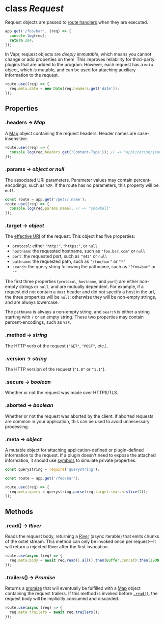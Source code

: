# class *Request*

Request objects are passed to [route handlers](./application.md#class-route) when they are executed.

```js
app.get('/foo/bar', (req) => {
  console.log(req);
  return 204;
});
```

In Vapr, request objects are *deeply immutable*, which means you cannot change or add properties on them. This improves reliability for third-party plugins that are added to the program. However, each request has a `meta` object, which *is* mutable, and can be used for attaching auxiliary information to the request.

```js
route.use((req) => {
  req.meta.date = new Date(req.headers.get('date'));
});
```

## Properties

### .headers -> *Map*

A [Map](https://developer.mozilla.org/en-US/docs/Web/JavaScript/Reference/Global_Objects/Map) object containing the request headers. Header names are case-insensitive.

```js
route.use((req) => {
  console.log(req.headers.get('Content-Type')); // => "application/json"
});
```

### .params -> *object or null*

The associated URI parameters. Parameter values may contain percent-encodings, such as `%2F`. If the route has no parameters, this property will be `null`.

```js
const route = app.get('/pets/:name');
route.use((req) => {
  console.log(req.params.name); // => "snowball"
});
```

### .target -> *object*

The [effective URI](https://tools.ietf.org/html/rfc7230#section-5.5) of the request. This object has five properties:

* `protocol`: either `"http:"`, `"https:"`, or `null`
* `hostname`: the requested hostname, such as `"foo.bar.com"` or `null`
* `port`: the requested port, such as `"443"` or `null`
* `pathname`: the requested path, such as `"/foo/bar"` or `"*"`
* `search`: the query string following the pathname, such as `"?foo=bar"` or `""`

The first three properties (`protocol`, `hostname`, and `port`) are either non-empty strings or `null`, and are mutually dependent. For example, if a request did not contain a `Host` header and did not specify a host in the url, the three properties will be `null`; otherwise they will be non-empty strings, and are always lowercase.

The `pathname` is always a non-empty string, and `search` is either a string starting with `?` or an empty string. These two properties may contain percent-encodings, such as `%2F`.

### .method -> *string*

The HTTP verb of the request (`"GET"`, `"POST"`, etc.).

### .version -> *string*

The HTTP version of the request (`"1.0"` or `"1.1"`).

### .secure -> *boolean*

Whether or not the request was made over HTTPS/TLS.

### .aborted -> *boolean*

Whether or not the request was aborted by the client. If aborted requests are common in your application, this can be used to avoid unnecessary processing.

### .meta -> *object*

A mutable object for attaching application-defined or plugin-defined information to the request. If a plugin doesn't need to expose the attached information, it should use [symbols](https://developer.mozilla.org/en-US/docs/Web/JavaScript/Reference/Global_Objects/Symbol) to simulate private properties.

```js
const querystring = require('querystring');

const route = app.get('/foo/bar');

route.use((req) => {
  req.meta.query = querystring.parse(req.target.search.slice(1));
});
```

## Methods

### .read() -> *River*

Reads the request body, returning a [River](https://github.com/JoshuaWise/wise-river) (async iterable) that emits chunks of the octet stream. This method can only be invoked once per request—it will return a rejected River after the first invocation.

```js
route.use(async (req) => {
  req.meta.body = await req.read().all().then(Buffer.concat).then(JSON.parse);
});
```

### .trailers() -> *Promise*

Returns a [promise](https://github.com/JoshuaWise/wise-promise) that will eventually be fulfilled with a [Map](https://developer.mozilla.org/en-US/docs/Web/JavaScript/Reference/Global_Objects/Map) object containing the request trailers. If this method is invoked before [`.read()`](#read---river), the request body will be implicitly consumed and discarded.

```js
route.use(async (req) => {
  req.meta.trailers = await req.trailers();
});
```
